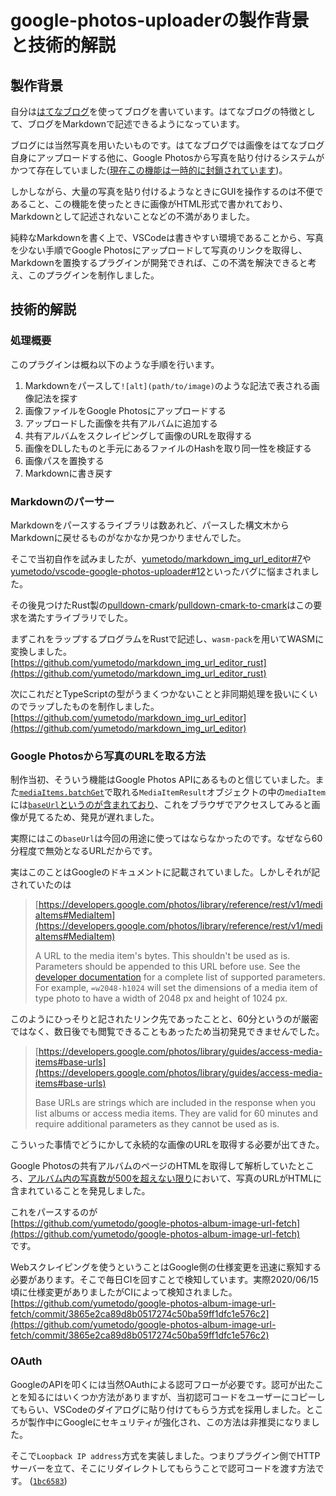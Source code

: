 # google-photos-uploaderの製作背景と技術的解説

## 製作背景

自分は[はてなブログ](https://hatenablog.com/)を使ってブログを書いています。はてなブログの特徴として、ブログをMarkdownで記述できるようになっています。

ブログには当然写真を用いたいものです。はてなブログでは画像をはてなブログ自身にアップロードする他に、Google Photosから写真を貼り付けるシステムがかつて存在していました([現在この機能は一時的に封鎖されています](https://staff.hatenablog.com/entry/2020/06/10/155523))。

しかしながら、大量の写真を貼り付けるようなときにGUIを操作するのは不便であること、この機能を使ったときに画像がHTML形式で書かれており、Markdownとして記述されないことなどの不満がありました。

純粋なMarkdownを書く上で、VSCodeは書きやすい環境であることから、写真を少ない手順でGoogle Photosにアップロードして写真のリンクを取得し、Markdownを置換するプラグインが開発できれば、この不満を解決できると考え、このプラグインを制作しました。

## 技術的解説

### 処理概要

このプラグインは概ね以下のような手順を行います。

1. Markdownをパースして`![alt](path/to/image)`のような記法で表される画像記法を探す
2. 画像ファイルをGoogle Photosにアップロードする
3. アップロードした画像を共有アルバムに追加する
4. 共有アルバムをスクレイピングして画像のURLを取得する
5. 画像をDLしたものと手元にあるファイルのHashを取り同一性を検証する
6. 画像パスを置換する
7. Markdownに書き戻す

### Markdownのパーサー

Markdownをパースするライブラリは数あれど、パースした構文木からMarkdownに戻せるものがなかなか見つかりませんでした。

そこで当初自作を試みましたが、[yumetodo/markdown_img_url_editor#7](https://github.com/yumetodo/markdown_img_url_editor/issues/7)や[yumetodo/vscode-google-photos-uploader#12](https://github.com/yumetodo/vscode-google-photos-uploader/issues/12)といったバグに悩まされました。

その後見つけたRust製の[pulldown-cmark](https://crates.io/crates/pulldown-cmark)/[pulldown-cmark-to-cmark](https://crates.io/crates/pulldown-cmark-to-cmark)はこの要求を満たすライブラリでした。

まずこれをラップするプログラムをRustで記述し、`wasm-pack`を用いてWASMに変換しました。  
[https://github.com/yumetodo/markdown_img_url_editor_rust](https://github.com/yumetodo/markdown_img_url_editor_rust)

次にこれだとTypeScriptの型がうまくつかないことと非同期処理を扱いにくいのでラップしたものを制作しました。  
[https://github.com/yumetodo/markdown_img_url_editor](https://github.com/yumetodo/markdown_img_url_editor)

### Google Photosから写真のURLを取る方法

制作当初、そういう機能はGoogle Photos APIにあるものと信じていました。また[`mediaItems.batchGet`](https://developers.google.com/photos/library/reference/rest/v1/mediaItems/batchGet)で取れる`MediaItemResult`オブジェクトの中の`mediaItem`には[`baseUrl`というのが含まれており](https://developers.google.com/photos/library/reference/rest/v1/mediaItems#MediaItem)、これをブラウザでアクセスしてみると画像が見てるため、発見が遅れました。

実際にはこの`baseUrl`は今回の用途に使ってはならなかったのです。なぜなら60分程度で無効となるURLだからです。

実はこのことはGoogleのドキュメントに記載されていました。しかしそれが記されていたのは

> [https://developers.google.com/photos/library/reference/rest/v1/mediaItems#MediaItem](https://developers.google.com/photos/library/reference/rest/v1/mediaItems#MediaItem)
>
> A URL to the media item's bytes. This shouldn't be used as is. Parameters should be appended to this URL before use. See the [developer documentation](https://developers.google.com/photos/library/guides/access-media-items#base-urls) for a complete list of supported parameters. For example, `=w2048-h1024` will set the dimensions of a media item of type photo to have a width of 2048 px and height of 1024 px.

このようにひっそりと記されたリンク先であったことと、60分というのが厳密ではなく、数日後でも閲覧できることもあったため当初発見できませんでした。

> [https://developers.google.com/photos/library/guides/access-media-items#base-urls](https://developers.google.com/photos/library/guides/access-media-items#base-urls)
>
> Base URLs are strings which are included in the response when you list albums or access media items. They are valid for 60 minutes and require additional parameters as they cannot be used as is.

こういった事情でどうにかして永続的な画像のURLを取得する必要が出てきた。

Google Photosの共有アルバムのページのHTMLを取得して解析していたところ、[アルバム内の写真数が500を超えない限り](https://github.com/yumetodo/google-photos-album-image-url-fetch/issues/3)において、写真のURLがHTMLに含まれていることを発見しました。

これをパースするのが  
[https://github.com/yumetodo/google-photos-album-image-url-fetch](https://github.com/yumetodo/google-photos-album-image-url-fetch)  
です。

Webスクレイピングを使うということはGoogle側の仕様変更を迅速に察知する必要があります。そこで毎日CIを回すことで検知しています。実際2020/06/15頃に仕様変更がありましたがCIによって検知されました。  
[https://github.com/yumetodo/google-photos-album-image-url-fetch/commit/3865e2ca89d8b0517274c50ba59ff1dfc1e576c2](https://github.com/yumetodo/google-photos-album-image-url-fetch/commit/3865e2ca89d8b0517274c50ba59ff1dfc1e576c2)

### OAuth

GoogleのAPIを叩くには当然OAuthによる認可フローが必要です。認可が出たことを知るにはいくつか方法がありますが、当初認可コードをユーザーにコピーしてもらい、VSCodeのダイアログに貼り付けてもらう方式を採用しました。ところが製作中にGoogleにセキュリティが強化され、この方法は非推奨になりました。

そこで`Loopback IP address`方式を実装しました。つまりプラグイン側でHTTPサーバーを立て、そこにリダイレクトしてもらうことで認可コードを渡す方法です。
([`1bc6583`](https://github.com/yumetodo/vscode-google-photos-uploader/commit/1bc6583295e61c7f0e068bf6f932abf95f479ac2))

